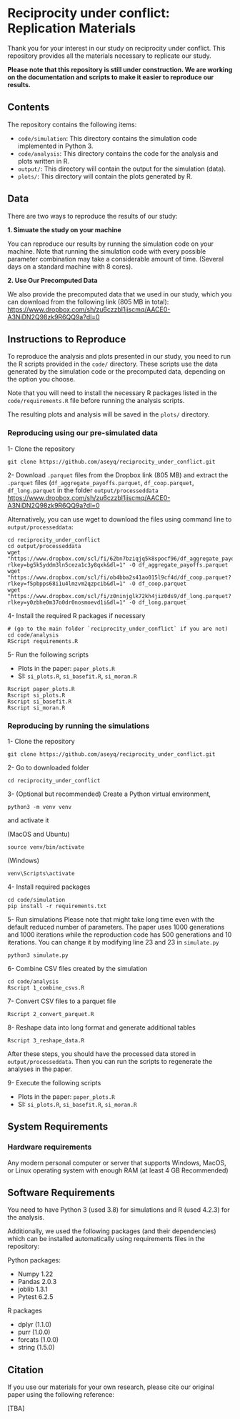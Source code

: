 # Reciprocity under conflict: Replication Materials

Thank you for your interest in our study on reciprocity under conflict. This repository provides all the materials necessary to replicate our study.

**Please note that this repository is still under construction. We are working on the documentation and scripts to make it easier to reproduce our results.**

## Contents

The repository contains the following items:

- `code/simulation`: This directory contains the simulation code implemented in Python 3.
- `code/analysis`: This directory contains the code for the analysis and plots written in R.
- `output/`: This directory will contain the output for the simulation (data). 
- `plots/`: This directory will contain the plots generated by R.

## Data

There are two ways to reproduce the results of our study:

**1. Simuate the study on your machine**

You can reproduce our results by running the simulation code on your machine. Note that running the simulation code with every possible parameter combination may take a considerable amount of time. (Several days on a standard machine with 8 cores). 

**2. Use Our Precomputed Data**

We also provide the precomputed data that we used in our study, which you can download from the following link (805 MB in total): https://www.dropbox.com/sh/zu6czzbl1jiscmq/AACE0-A3NiDN2Q98zk9R6QQ9a?dl=0

## Instructions to Reproduce

To reproduce the analysis and plots presented in our study, you need to run the R scripts provided in the `code/` directory. These scripts use the data generated by the simulation code or the precomputed data, depending on the option you choose.

Note that you will need to install the necessary R packages listed in the `code/requirements.R` file before running the analysis scripts. 

The resulting plots and analysis will be saved in the `plots/` directory.

### Reproducing using our pre-simulated data
1- Clone the repository 
```
git clone https://github.com/aseyq/reciprocity_under_conflict.git
```

2- Download `.parquet` files from the Dropbox link (805 MB) and extract the `.parquet` files (`df_aggregate_payoffs.parquet`, `df_coop.parquet`, `df_long.parquet` in the folder `output/processeddata`
https://www.dropbox.com/sh/zu6czzbl1jiscmq/AACE0-A3NiDN2Q98zk9R6QQ9a?dl=0

Alternatively, you can use wget to download the files using command line to `output/processeddata`:
```
cd reciprocity_under_conflict
cd output/processeddata
wget "https://www.dropbox.com/scl/fi/62bn7bziqjq5k8spocf96/df_aggregate_payoffs.parquet?rlkey=bg5k5yddm3ln5ceza1c3y8qxk&dl=1" -O df_aggregate_payoffs.parquet
wget "https://www.dropbox.com/scl/fi/ob4bba2s41ao015l9cf4d/df_coop.parquet?rlkey=f5pbpps68i1u4lmzvm2qzpcib&dl=1" -O df_coop.parquet
wget "https://www.dropbox.com/scl/fi/z0ninjglk72kh4jiz0ds9/df_long.parquet?rlkey=y0zbhe0m37o0dr0nosmoevd1i&dl=1" -O df_long.parquet
```

4- Install the required R packages if necessary
```
# (go to the main folder `reciprocity_under_conflict` if you are not)
cd code/analysis
RScript requirements.R
```
5- Run the following scripts
  - Plots in the paper: `paper_plots.R`
  - SI: `si_plots.R`, `si_basefit.R`, `si_moran.R`

```
Rscript paper_plots.R
Rscript si_plots.R
Rscript si_basefit.R
Rscript si_moran.R
```
  

### Reproducing by running the simulations
1- Clone the repository 
```
git clone https://github.com/aseyq/reciprocity_under_conflict.git
```
2- Go to downloaded folder
```
cd reciprocity_under_conflict
```
3- (Optional but recommended) Create a Python virtual environment,
```
python3 -m venv venv
```
and activate it

(MacOS and Ubuntu)
```
source venv/bin/activate
```

(Windows)
```
venv\Scripts\activate
```
4- Install required packages

```
cd code/simulation
pip install -r requirements.txt
```

5- Run simulations 
Please note that might take long time even with the default reduced number of parameters. The paper uses 1000 generations and 1000 iterations while the reproduction code has 500 generations and 10 iterations. You can change it by modifying line 23 and 23 in `simulate.py`
```
python3 simulate.py
```

6- Combine CSV files created by the simulation

```
cd code/analysis
Rscript 1_combine_csvs.R
```

7- Convert CSV files to a parquet file
```
Rscript 2_convert_parquet.R
```

8- Reshape data into long format and generate additional tables
```
Rscript 3_reshape_data.R
```

After these steps, you should have the processed data stored in `output/processeddata`. Then you can run the scripts to regenerate the analyses in the paper.

9- Execute the following scripts
  - Plots in the paper: `paper_plots.R`
  - SI: `si_plots.R`, `si_basefit.R`, `si_moran.R`

## System Requirements
### Hardware requirements
Any modern personal computer or server that supports Windows, MacOS, or Linux operating system with enough RAM (at least 4 GB Recommended)

## Software Requirements
You need to have Python 3 (used 3.8) for simulations and R (used 4.2.3) for the analysis.

Additionally, we used the following packages (and their dependencies) which can be installed automatically using requirements files in the repository:

Python packages:
- Numpy 1.22
- Pandas 2.0.3
- joblib 1.3.1
- Pytest 6.2.5

R packages
- dplyr (1.1.0)
- purr (1.0.0)
- forcats (1.0.0)
- string (1.5.0)

## Citation

If you use our materials for your own research, please cite our original paper using the following reference:

[TBA] 


